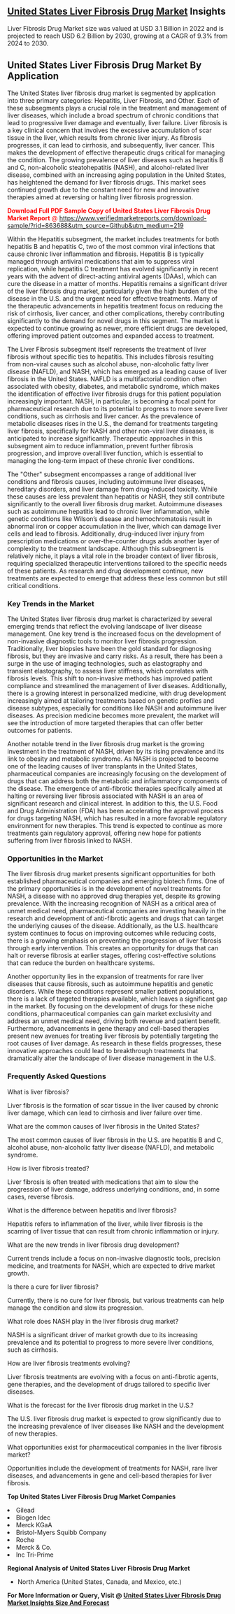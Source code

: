 <h2><a href="https://www.verifiedmarketreports.com/download-sample/?rid=863688&amp;utm_source=Github&amp;utm_medium=219" target="_blank">United States Liver Fibrosis Drug Market</a> Insights</h2><p>Liver Fibrosis Drug Market size was valued at USD 3.1 Billion in 2022 and is projected to reach USD 6.2 Billion by 2030, growing at a CAGR of 9.3% from 2024 to 2030.</p><p><h2>United States Liver Fibrosis Drug Market By Application</h2> <p>The United States liver fibrosis drug market is segmented by application into three primary categories: Hepatitis, Liver Fibrosis, and Other. Each of these subsegments plays a crucial role in the treatment and management of liver diseases, which include a broad spectrum of chronic conditions that lead to progressive liver damage and eventually, liver failure. Liver fibrosis is a key clinical concern that involves the excessive accumulation of scar tissue in the liver, which results from chronic liver injury. As fibrosis progresses, it can lead to cirrhosis, and subsequently, liver cancer. This makes the development of effective therapeutic drugs critical for managing the condition. The growing prevalence of liver diseases such as hepatitis B and C, non-alcoholic steatohepatitis (NASH), and alcohol-related liver disease, combined with an increasing aging population in the United States, has heightened the demand for liver fibrosis drugs. This market sees continued growth due to the constant need for new and innovative therapies aimed at reversing or halting liver fibrosis progression. <p><span class=""><span style="color: #ff0000;"><strong>Download Full PDF Sample Copy of United States Liver Fibrosis Drug Market Report</strong> @ </span><a href="https://www.verifiedmarketreports.com/download-sample/?rid=863688&amp;utm_source=Github&amp;utm_medium=219" target="_blank">https://www.verifiedmarketreports.com/download-sample/?rid=863688&amp;utm_source=Github&amp;utm_medium=219</a></span></p></p> <p>Within the Hepatitis subsegment, the market includes treatments for both hepatitis B and hepatitis C, two of the most common viral infections that cause chronic liver inflammation and fibrosis. Hepatitis B is typically managed through antiviral medications that aim to suppress viral replication, while hepatitis C treatment has evolved significantly in recent years with the advent of direct-acting antiviral agents (DAAs), which can cure the disease in a matter of months. Hepatitis remains a significant driver of the liver fibrosis drug market, particularly given the high burden of the disease in the U.S. and the urgent need for effective treatments. Many of the therapeutic advancements in hepatitis treatment focus on reducing the risk of cirrhosis, liver cancer, and other complications, thereby contributing significantly to the demand for novel drugs in this segment. The market is expected to continue growing as newer, more efficient drugs are developed, offering improved patient outcomes and expanded access to treatment. <p>The Liver Fibrosis subsegment itself represents the treatment of liver fibrosis without specific ties to hepatitis. This includes fibrosis resulting from non-viral causes such as alcohol abuse, non-alcoholic fatty liver disease (NAFLD), and NASH, which has emerged as a leading cause of liver fibrosis in the United States. NAFLD is a multifactorial condition often associated with obesity, diabetes, and metabolic syndrome, which makes the identification of effective liver fibrosis drugs for this patient population increasingly important. NASH, in particular, is becoming a focal point for pharmaceutical research due to its potential to progress to more severe liver conditions, such as cirrhosis and liver cancer. As the prevalence of metabolic diseases rises in the U.S., the demand for treatments targeting liver fibrosis, specifically for NASH and other non-viral liver diseases, is anticipated to increase significantly. Therapeutic approaches in this subsegment aim to reduce inflammation, prevent further fibrosis progression, and improve overall liver function, which is essential to managing the long-term impact of these chronic liver conditions. <p>The "Other" subsegment encompasses a range of additional liver conditions and fibrosis causes, including autoimmune liver diseases, hereditary disorders, and liver damage from drug-induced toxicity. While these causes are less prevalent than hepatitis or NASH, they still contribute significantly to the overall liver fibrosis drug market. Autoimmune diseases such as autoimmune hepatitis lead to chronic liver inflammation, while genetic conditions like Wilson’s disease and hemochromatosis result in abnormal iron or copper accumulation in the liver, which can damage liver cells and lead to fibrosis. Additionally, drug-induced liver injury from prescription medications or over-the-counter drugs adds another layer of complexity to the treatment landscape. Although this subsegment is relatively niche, it plays a vital role in the broader context of liver fibrosis, requiring specialized therapeutic interventions tailored to the specific needs of these patients. As research and drug development continue, new treatments are expected to emerge that address these less common but still critical conditions. <h3>Key Trends in the Market</h3> <p>The United States liver fibrosis drug market is characterized by several emerging trends that reflect the evolving landscape of liver disease management. One key trend is the increased focus on the development of non-invasive diagnostic tools to monitor liver fibrosis progression. Traditionally, liver biopsies have been the gold standard for diagnosing fibrosis, but they are invasive and carry risks. As a result, there has been a surge in the use of imaging technologies, such as elastography and transient elastography, to assess liver stiffness, which correlates with fibrosis levels. This shift to non-invasive methods has improved patient compliance and streamlined the management of liver diseases. Additionally, there is a growing interest in personalized medicine, with drug development increasingly aimed at tailoring treatments based on genetic profiles and disease subtypes, especially for conditions like NASH and autoimmune liver diseases. As precision medicine becomes more prevalent, the market will see the introduction of more targeted therapies that can offer better outcomes for patients. <p>Another notable trend in the liver fibrosis drug market is the growing investment in the treatment of NASH, driven by its rising prevalence and its link to obesity and metabolic syndrome. As NASH is projected to become one of the leading causes of liver transplants in the United States, pharmaceutical companies are increasingly focusing on the development of drugs that can address both the metabolic and inflammatory components of the disease. The emergence of anti-fibrotic therapies specifically aimed at halting or reversing liver fibrosis associated with NASH is an area of significant research and clinical interest. In addition to this, the U.S. Food and Drug Administration (FDA) has been accelerating the approval process for drugs targeting NASH, which has resulted in a more favorable regulatory environment for new therapies. This trend is expected to continue as more treatments gain regulatory approval, offering new hope for patients suffering from liver fibrosis linked to NASH. <h3>Opportunities in the Market</h3> <p>The liver fibrosis drug market presents significant opportunities for both established pharmaceutical companies and emerging biotech firms. One of the primary opportunities is in the development of novel treatments for NASH, a disease with no approved drug therapies yet, despite its growing prevalence. With the increasing recognition of NASH as a critical area of unmet medical need, pharmaceutical companies are investing heavily in the research and development of anti-fibrotic agents and drugs that can target the underlying causes of the disease. Additionally, as the U.S. healthcare system continues to focus on improving outcomes while reducing costs, there is a growing emphasis on preventing the progression of liver fibrosis through early intervention. This creates an opportunity for drugs that can halt or reverse fibrosis at earlier stages, offering cost-effective solutions that can reduce the burden on healthcare systems. <p>Another opportunity lies in the expansion of treatments for rare liver diseases that cause fibrosis, such as autoimmune hepatitis and genetic disorders. While these conditions represent smaller patient populations, there is a lack of targeted therapies available, which leaves a significant gap in the market. By focusing on the development of drugs for these niche conditions, pharmaceutical companies can gain market exclusivity and address an unmet medical need, driving both revenue and patient benefit. Furthermore, advancements in gene therapy and cell-based therapies present new avenues for treating liver fibrosis by potentially targeting the root causes of liver damage. As research in these fields progresses, these innovative approaches could lead to breakthrough treatments that dramatically alter the landscape of liver disease management in the U.S. <h3>Frequently Asked Questions</h3> <p>What is liver fibrosis?</p> <p>Liver fibrosis is the formation of scar tissue in the liver caused by chronic liver damage, which can lead to cirrhosis and liver failure over time.</p> <p>What are the common causes of liver fibrosis in the United States?</p> <p>The most common causes of liver fibrosis in the U.S. are hepatitis B and C, alcohol abuse, non-alcoholic fatty liver disease (NAFLD), and metabolic syndrome.</p> <p>How is liver fibrosis treated?</p> <p>Liver fibrosis is often treated with medications that aim to slow the progression of liver damage, address underlying conditions, and, in some cases, reverse fibrosis.</p> <p>What is the difference between hepatitis and liver fibrosis?</p> <p>Hepatitis refers to inflammation of the liver, while liver fibrosis is the scarring of liver tissue that can result from chronic inflammation or injury.</p> <p>What are the new trends in liver fibrosis drug development?</p> <p>Current trends include a focus on non-invasive diagnostic tools, precision medicine, and treatments for NASH, which are expected to drive market growth.</p> <p>Is there a cure for liver fibrosis?</p> <p>Currently, there is no cure for liver fibrosis, but various treatments can help manage the condition and slow its progression.</p> <p>What role does NASH play in the liver fibrosis drug market?</p> <p>NASH is a significant driver of market growth due to its increasing prevalence and its potential to progress to more severe liver conditions, such as cirrhosis.</p> <p>How are liver fibrosis treatments evolving?</p> <p>Liver fibrosis treatments are evolving with a focus on anti-fibrotic agents, gene therapies, and the development of drugs tailored to specific liver diseases.</p> <p>What is the forecast for the liver fibrosis drug market in the U.S.?</p> <p>The U.S. liver fibrosis drug market is expected to grow significantly due to the increasing prevalence of liver diseases like NASH and the development of new therapies.</p> <p>What opportunities exist for pharmaceutical companies in the liver fibrosis market?</p> <p>Opportunities include the development of treatments for NASH, rare liver diseases, and advancements in gene and cell-based therapies for liver fibrosis.</p> </p><p><strong>Top United States Liver Fibrosis Drug Market Companies</strong></p><div data-test-id=""><p><li>Gilead</li><li> Biogen Idec</li><li> Merck KGaA</li><li> Bristol-Myers Squibb Company</li><li> Roche</li><li> Merck & Co.</li><li> Inc Tri-Prime</li></p><div><strong>Regional Analysis of&nbsp;United States Liver Fibrosis Drug Market</strong></div><ul><li dir="ltr"><p dir="ltr">North America&nbsp;(United States, Canada, and Mexico, etc.)</p></li></ul><p><strong>For More Information or Query, Visit @&nbsp;</strong><strong><a href="https://www.verifiedmarketreports.com/product/liver-fibrosis-drug-market/?utm_source=Github&amp;utm_medium=219" target="_blank">United States Liver Fibrosis Drug Market Insights Size And Forecast</a></strong></p></div>
